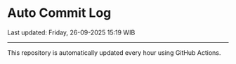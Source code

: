 # Auto Commit Log

Last updated: Friday, 26-09-2025 15:19 WIB

---

This repository is automatically updated every hour using GitHub Actions.
